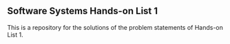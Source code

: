 ## Software Systems Hands-on List 1

This is a repository for the solutions of the problem statements of Hands-on List 1.
